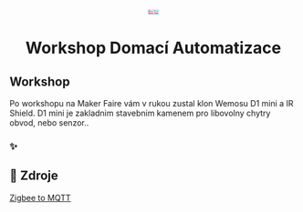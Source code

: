 <p align="center">
  <img width="20" align="center" src="https://github.com/FixxCZ/maker-faire/blob/master/img/Brno_MMF_Logo.png" alt="logo"/>
</p>
<h1 align="center">Workshop Domací Automatizace</h1>


## Workshop
Po workshopu na Maker Faire vám v rukou zustal klon Wemosu D1 mini a IR Shield. D1 mini je zakladnim stavebnim kamenem pro libovolny chytry obvod, nebo senzor..


### ✨ 


## 📝 Zdroje
[Zigbee to MQTT](https://www.zigbee2mqtt.io/)

